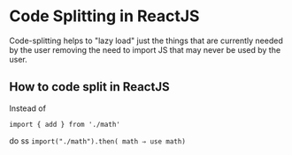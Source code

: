 # Code Splitting in ReactJS

Code-splitting helps to "lazy load" just the things that are currently needed by the user removing the need to import JS that may never be used by the user.

## How to code split in ReactJS

Instead of

`import { add } from './math'
`

do
ss
`import("./math").then( math ⇒ use math)`